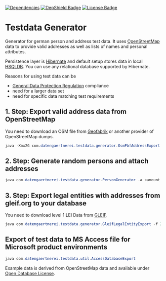 
[![Dependencies](https://img.shields.io/librariesio/github/datengaertnerei/testdata.svg)](https://libraries.io/github/datengaertnerei/testdata)
[![DepShield Badge](https://depshield.sonatype.org/badges/datengaertnerei/testdata/depshield.svg)](https://depshield.github.io)
[![License Badge](https://img.shields.io/github/license/datengaertnerei/testdata.svg)](https://mit-license.org/)

# Testdata Generator

Generator for german person and address test data. It uses [OpenStreetMap](https://www.openstreetmap.org/) data to provide valid addresses as well as lists of names and personal attributes.

Persistence layer is [Hibernate](http://hibernate.org/orm/) and default setup stores data in local [HSQLDB](http://hsqldb.org/). You can use any relational database supported by Hibernate.

Reasons for using test data can be
* [General Data Protection Regulation](https://eur-lex.europa.eu/legal-content/EN/TXT/?uri=CELEX:32016R0679) compliance
* need for a larger data set
* need for specific data matching test requirements

## 1. Step: Export valid address data from OpenStreetMap

You need to download an OSM file from [Geofabrik](https://download.geofabrik.de/europe.html) or another provider of OpenStreetMap dumps.

```java
java -Xmx2G com.datengaertnerei.testdata.generator.OsmPbfAddressExport -f europe-latest.osm.pbf 

```

## 2. Step: Generate random persons and attach addresses

```java
java com.datengaertnerei.testdata.generator.PersonGenerator -a <amount of test person rows>

```

## 3. Step: Export legal entities with addresses from gleif.org to your database

You need to download level 1 LEI Data from [GLEIF](https://www.gleif.org/en/lei-data/gleif-concatenated-file/download-the-concatenated-file#). 

```java
java com.datengaertnerei.testdata.generator.GleifLegalEntityExport -f 20181207-gleif-concatenated-file-lei2.xml

```

## Export of test data to MS Access file for Microsoft product environments

```java
java com.datengaertnerei.testdata.util.AccessDatabaseExport 

```

Example data is derived from OpenStreetMap data and available under [Open Database License](https://opendatacommons.org/licenses/odbl/).
